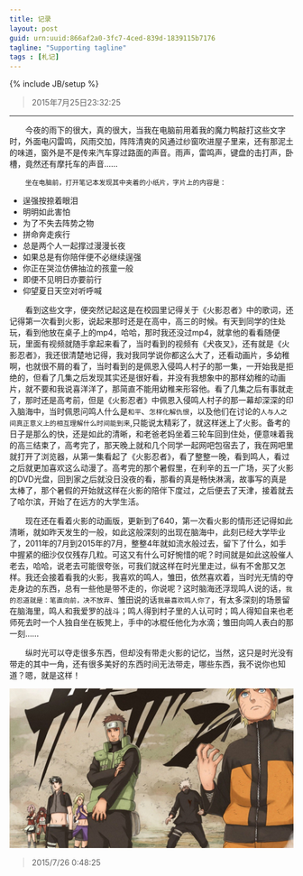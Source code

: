 ```yaml
---
title: 记录
layout: post
guid: urn:uuid:866af2a0-3fc7-4ced-839d-1839115b7176
tagline: "Supporting tagline"
tags : [札记]
---
```

{% include JB/setup %}

> 2015年7月25日23:32:25


----------

&emsp;&emsp;今夜的雨下的很大，真的很大，当我在电脑前用着我的魔力鸭敲打这些文字时，外面电闪雷鸣，风雨交加，阵阵清爽的风通过纱窗吹进屋子里来，还有那泥土的味道，窗外是不是传来汽车穿过路面的声音。雨声，雷鸣声，键盘的击打声，卧槽，竟然还有摩托车的声音……

&emsp;&emsp;`坐在电脑前，打开笔记本发现其中夹着的小纸片，字片上的内容是：`

- 逞强按捺着眼泪
- 明明如此害怕
- 为了不失去阵势之物
- 拼命奔走疾行
- 总是两个人一起撑过漫漫长夜
- 如果总是有你陪伴便不必继续逞强
- 你正在哭泣仿佛抽泣的孩童一般
- 即便不见明日亦要前行
- 仰望夏日天空对听呼喊	

&emsp;&emsp;看到这些文字，便突然记起这是在校园里记得关于《火影忍者》中的歌词，还记得第一次看到火影，说起来那时还是在高中，高三的时候。有天到同学的住处玩，看到他放在桌子上的mp4，哈哈，那时我还没过mp4，就拿他的看看随便玩，里面有视频就随手拿起来看了，当时看到的视频有《犬夜叉》，还有就是《火影忍者》，我还很清楚地记得，我对我同学说你都这么大了，还看动画片，多幼稚啊，也就很不屑的看了，当时看到的是佩恩入侵鸣人村子的那一集，一开始我是拒绝的，但看了几集之后发现其实还是很好看，并没有我想象中的那样幼稚的动画片，就不要和我说喜洋洋了，那简直不能用幼稚来形容他。看了几集之后有事就走了，那时还是高考前，但是《火影忍者》中佩恩入侵鸣人村子的那一幕却深深的印入脑海中，当时佩恩问鸣人什么是`和平`、`怎样化解仇恨`，以及他们在讨论的`人与人之间真正意义上的相互理解什么时间能到来`,只能说太精彩了，就这样迷上了火影。备考的日子是那么的快，还是如此的清晰，和老爸老妈坐着三轮车回到住处，便意味着我的高三结束了，高考完了，那天晚上就和几个同学一起网吧包宿去了，我在网吧里就打开了浏览器，从第一集看起了《火影忍者》，看了整整一晚，看到鸣人，看过之后就更加喜欢这么动漫了。高考完的那个暑假里，在利辛的五一广场，买了火影的DVD光盘，回到家之后就没日没夜的看，那看的真是畅快淋漓，故事写的真是太棒了，那个暑假的开始就这样在火影的陪伴下度过，之后便去了天津，接着就去了哈尔滨，开始了在远方的大学生活。

&emsp;&emsp;现在还在看着火影的动画版，更新到了640，第一次看火影的情形还记得如此清晰，就如昨天发生的一般，如此这般深刻的出现在脑海中，此刻已经大学毕业了，2011年的7月到2015年的7月，整整4年就如流水般过去，留下了什么，如手中握紧的细沙仅仅残存几粒。可这又有什么可好惋惜的呢？时间就是如此这般催人老去，哈哈，说老去可能很夸张，可我们就这样在时光里走过，纵有不舍那又怎样。我还会接着看我的火影，我喜欢的鸣人，雏田，依然喜欢着，当时光无情的夺走身边的东西，总有一些他是带不走的，你说呢？这时脑海还浮现鸣人说的话，`我的忍道就是：笔直向前，决不放弃`、雏田说的话`我最喜欢鸣人你了`，有太多深刻的场景留在脑海里，鸣人和我爱罗的战斗；鸣人得到村子里的人认可时；鸣人得知自来也老师死去时一个人独自坐在板凳上，手中的冰棍任他化为水滴；雏田向鸣人表白的那一刻……

&emsp;&emsp;纵时光可以夺走很多东西，但却没有带走火影的记忆，当然，这只是时光没有带走的其中一角，还有很多美好的东西时间无法带走，哪些东西，我不说你也知道？嗯，就是这样！

![记忆中の火影](/media/files/2015/07/huoyingrenzhe.jpg)

> 2015/7/26 0:48:25 